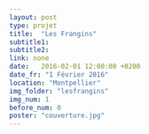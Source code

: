 ```yaml
---
layout: post
type: projet
title:  "Les Frangins"
subtitle1:
subtitle2:
link: none
date:   2016-02-01 12:00:00 +0200
date_fr: "1 Février 2016"
location: "Montpellier"
img_folder: "lesfrangins"
img_num: 1
before_num: 0
poster: "couverture.jpg"
---
```

